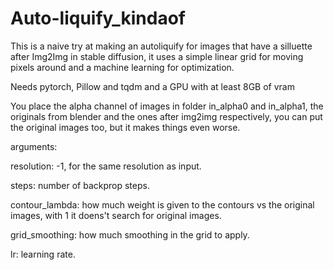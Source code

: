 # Auto-liquify_kindaof

This is a naive try at making an autoliquify for images that have a silluette after Img2Img in stable diffusion, it uses a simple linear grid for moving pixels around and a machine learning for optimization.

Needs pytorch, Pillow and tqdm and a GPU with at least 8GB of vram

You place the alpha channel of images in folder in_alpha0 and in_alpha1, the originals from blender and the ones after img2img respectively, you can put the original images too, but it makes things even worse.

arguments:

resolution: -1, for the same resolution as input.

steps: number of backprop steps.

contour_lambda: how much weight is given to the contours vs the original images, with 1 it doens't search for original images.

grid_smoothing: how much smoothing in the grid to apply.

lr: learning rate.

